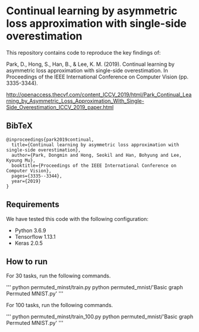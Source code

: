 # Continual learning by asymmetric loss approximation with single-side overestimation

This repository contains code to reproduce the key findings of:

Park, D., Hong, S., Han, B., & Lee, K. M. (2019). Continual learning by asymmetric loss approximation 
with single-side overestimation. 
In Proceedings of the IEEE International Conference on Computer Vision (pp. 3335-3344).

http://openaccess.thecvf.com/content_ICCV_2019/html/Park_Continual_Learning_by_Asymmetric_Loss_Approximation_With_Single-Side_Overestimation_ICCV_2019_paper.html

## BibTeX
```
@inproceedings{park2019continual,
  title={Continual learning by asymmetric loss approximation with single-side overestimation},
  author={Park, Dongmin and Hong, Seokil and Han, Bohyung and Lee, Kyoung Mu},
  booktitle={Proceedings of the IEEE International Conference on Computer Vision},
  pages={3335--3344},
  year={2019}
}
```


## Requirements

We have tested this code with the following configuration:

* Python 3.6.9
* Tensorflow 1.13.1
* Keras 2.0.5

## How to run

For 30 tasks, run the following commands. 

'''
python permuted_minst/train.py
python permuted_mnist/'Basic graph Permuted MNIST.py'
'''

For 100 tasks, run the following commands. 

'''
python permuted_minst/train_100.py
python permuted_mnist/'Basic graph Permuted MNIST.py'
'''

